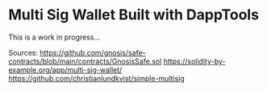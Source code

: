 # Multi Sig Wallet Built with DappTools
This is a work in progress...

Sources:
https://github.com/gnosis/safe-contracts/blob/main/contracts/GnosisSafe.sol
https://solidity-by-example.org/app/multi-sig-wallet/
https://github.com/christianlundkvist/simple-multisig
